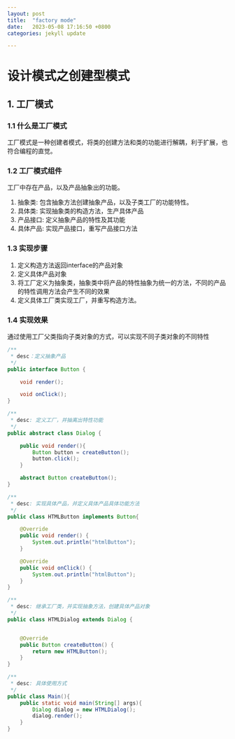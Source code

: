 ```yaml
---
layout: post
title:  "factory mode"
date:   2023-05-08 17:16:50 +0800
categories: jekyll update

---
```


# 设计模式之创建型模式

## 1. 工厂模式

### 1.1 什么是工厂模式
工厂模式是一种创建者模式，将类的创建方法和类的功能进行解耦，利于扩展，也符合编程的直觉。
### 1.2 工厂模式组件
工厂中存在产品，以及产品抽象出的功能。
1. 抽象类: 包含抽象方法创建抽象产品，以及子类工厂的功能特性。
2. 具体类: 实现抽象类的构造方法，生产具体产品
3. 产品接口: 定义抽象产品的特性及其功能
4. 具体产品: 实现产品接口，重写产品接口方法
### 1.3 实现步骤
1) 定义构造方法返回interface的产品对象
2) 定义具体产品对象
3) 将工厂定义为抽象类，抽象类中将产品的特性抽象为统一的方法，不同的产品的特性调用方法会产生不同的效果
4) 定义具体工厂类实现工厂，并重写构造方法。

### 1.4 实现效果
通过使用工厂父类指向子类对象的方式，可以实现不同子类对象的不同特性
```java
/**
 * desc：定义抽象产品
 */
public interface Button {

    void render();

    void onClick();
}
```

```java
/**
 * desc: 定义工厂，并抽离出特性功能
 */
public abstract class Dialog {

    public void render(){
        Button button = createButton();
        button.click();
    }

    abstract Button createButton();
}
```

```java
/**
 * desc: 实现具体产品，并定义具体产品具体功能方法
 */
public class HTMLButton implements Button{

    @Override
    public void render() {
        System.out.println("htmlButton");
    }

    @Override
    public void onClick() {
        System.out.println("htmlButton");
    }
}
```

```java
/**
 * desc: 继承工厂类，并实现抽象方法，创建具体产品对象
 */
public class HTMLDialog extends Dialog {


    @Override
    public Button createButton() {
        return new HTMLButton();
    }
}

```

```java
/**
 * desc: 具体使用方式
 */
public class Main(){
    public static void main(String[] args){
        Dialog dialog = new HTMLDialog();
        dialog.render();
    }
}
```
